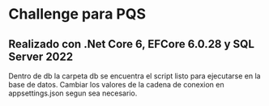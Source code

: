 # Challenge para PQS

## Realizado con .Net Core 6, EFCore 6.0.28 y SQL Server 2022

Dentro de db la carpeta db se encuentra el script listo para ejecutarse en la base de datos.
Cambiar los valores de la cadena de conexion en appsettings.json segun sea necesario.
